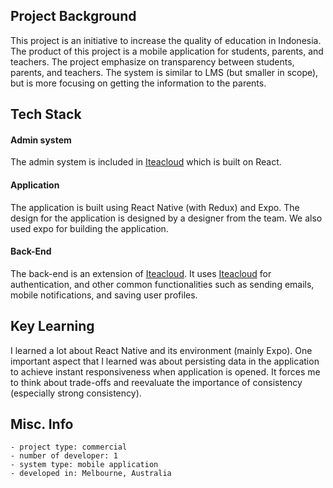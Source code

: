 ## Project Background
This project is an initiative to increase the quality of education in Indonesia. The product of this project is a mobile application for students, parents, and teachers. The project emphasize on transparency between students, parents, and teachers. The system is similar to LMS (but smaller in scope), but is more focusing on getting the information to the parents.

## Tech Stack
#### Admin system
The admin system is included in [Iteacloud](/projects/iteacloud) which is built on React.
#### Application
The application is built using React Native (with Redux) and Expo. The design for the application is designed by a designer from the team. We also used expo for building the application.
#### Back-End
The back-end is an extension of [Iteacloud](/projects/iteacloud). It uses [Iteacloud](/projects/iteacloud) for authentication, and other common functionalities such as sending emails, mobile notifications, and saving user profiles.

## Key Learning
I learned a lot about React Native and its environment (mainly Expo). One important aspect that I learned was about persisting data in the application to achieve instant responsiveness when application is opened. It forces me to think about trade-offs and reevaluate the importance of consistency (especially strong consistency).

## Misc. Info
    - project type: commercial
    - number of developer: 1
    - system type: mobile application
    - developed in: Melbourne, Australia